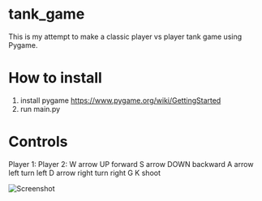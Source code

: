 # tank_game
This is my attempt to make a classic player vs player tank game using Pygame.

# How to install
1. install pygame https://www.pygame.org/wiki/GettingStarted
2. run main.py

# Controls
Player 1:   Player 2:
W           arrow UP          forward
S           arrow DOWN        backward
A           arrow left        turn left
D           arrow right       turn right
G           K                 shoot

![Screenshot](screenshot_01.png?raw=true "Title")
